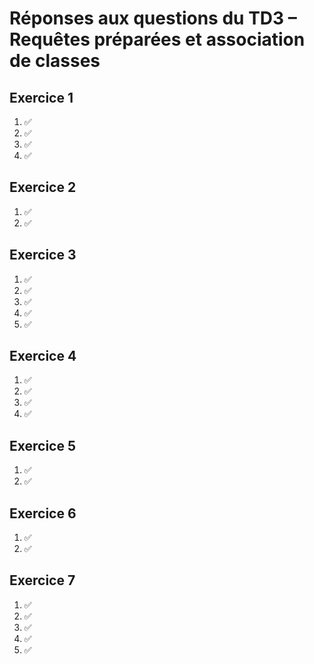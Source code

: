 # Réponses aux questions du TD3 – Requêtes préparées et association de classes

## Exercice 1
1. ✅
2. ✅
3. ✅
4. ✅

## Exercice 2
1. ✅
2. ✅

## Exercice 3
1. ✅
2. ✅
3. ✅
4. ✅
5. ✅

## Exercice 4
1. ✅
2. ✅
3. ✅
4. ✅

## Exercice 5
1. ✅
2. ✅

## Exercice 6
1. ✅
2. ✅

## Exercice 7
1. ✅
2. ✅
3. ✅
4. ✅
5. ✅
